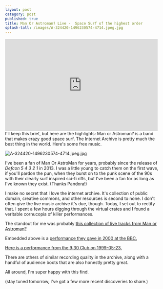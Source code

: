 ```yaml
---
layout: post
category: post
published: true
title: Man Or Astroman? Live -  Space Surf of the highest order
splash-tall: /images/A-324420-1496230574-4714.jpeg.jpg
---
```

<iframe src="https://archive.org/embed/moam2000-11-01.flac16&playlist=1" width="500" height="300" frameborder="0" webkitallowfullscreen="true" mozallowfullscreen="true" allowfullscreen></iframe> I'll keep this brief, but here are the highlights: Man or Astroman? is a band that makes crazy good space surf. The Internet Archive is pretty much the best thing in the world. Here's some free music. 


![A-324420-1496230574-4714.jpeg.jpg]({{site.baseurl}}/images/A-324420-1496230574-4714.jpeg.jpg)


I've been a fan of Man Or AstroMan for years, probably since the release of _Defcon 5 4 3 2 1_ in 2013. I was a little young to catch them on the first wave, if you'll pardon the pun, when they burst on to the punk scene of the 90s with their clearly surf inspired sci-fi riffs, but I've been a fan for as long as I've known they exist. (Thanks Pandora!)

I make no secret that I love the internet archive. It's collection of public domain, creative commons, and other resources is second to none. I don't often give the live music archive it's due, though. Today, I set out to rectify that. I spent a few hours digging through the virtual crates and I found a veritable cornucopia of killer performances. 

The standout for me was probably [this collection of live tracks from Man or Astroman?](https://archive.org/details/ManOrAstroman)

Embedded above is a [performance they gave in 2000 at the BBC.](https://archive.org/details/moam2000-11-01.flac16)

[Here is a performance from the 9:30 Club on 1999-05-23.](https://archive.org/details/moam1999-05-23.dc_acidjack)

There are others of similar recording quality in the archive, along with a handful of audience boots that are also honestly pretty great. 

All around, I'm super happy with this find. 

(stay tuned tomorrow, I've got a few more recent discoveries to share.)
